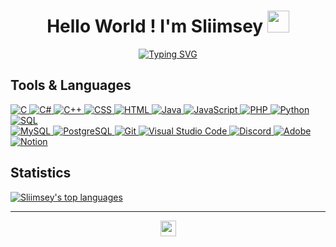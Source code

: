 <h1 align="center">
  Hello World ! I'm Sliimsey 
  <img src="https://media.giphy.com/media/hvRJCLFzcasrR4ia7z/giphy.gif" width="35">
</h1>

<p align="center">
<a href="https://git.io/typing-svg"><img src="https://readme-typing-svg.demolab.com?font=Fira+Code&pause=1000&center=true&width=435&lines=Compter+science+student;Always+learning+new+things" alt="Typing SVG" /></a>
</p>

## Tools & Languages
<p>
  <a href="https://github.com/search?q=user%3ASliimsey+language%3Ac">
    <img alt="C" src="https://custom-icon-badges.demolab.com/badge/C-03599C.svg?logo=c-in-hexagon&logoColor=white">
  </a>
  <a href="https://github.com/search?q=user%3ASliimsey+language%3Acsharp">
    <img alt="C#" src="https://custom-icon-badges.demolab.com/badge/C%23-68217A.svg?logo=cs2&logoColor=white">
  </a>
  <a href="https://github.com/search?q=user%3ASliimsey+language%3Acpp">
    <img alt="C++" src="https://custom-icon-badges.demolab.com/badge/C++-9C033A.svg?logo=cpp2&logoColor=white">
  </a>
  <a href="https://github.com/search?q=user%3ASliimsey+language%3Acss">
    <img alt="CSS" src="https://img.shields.io/badge/CSS-1572B6.svg?logo=css3&logoColor=white">
  </a>
  <a href="https://github.com/search?q=user%3ASliimsey+language%3Ahtml">
    <img alt="HTML" src="https://img.shields.io/badge/HTML-E34F26.svg?logo=html5&logoColor=white">
  </a>
  <a href="https://github.com/search?q=user%3ASliimsey+language%3Ajava">
    <img alt="Java" src="https://custom-icon-badges.demolab.com/badge/Java-007396.svg?logo=java&logoColor=white">
  </a>
  <a href="https://github.com/search?q=user%3ADSliimsey+language%3Ajavascript">
    <img alt="JavaScript" src="https://img.shields.io/badge/JavaScript-F7DF1E.svg?logo=javascript&logoColor=black">
  </a>
  <a href="https://github.com/search?q=user%3ASliimsey+language%3Aphp">
    <img alt="PHP" src="https://img.shields.io/badge/PHP-777BB4.svg?logo=php&logoColor=white">
  </a>
  <a href="https://github.com/search?q=user%3ASliimsey+language%3Apython">
    <img alt="Python" src="https://img.shields.io/badge/Python-14354C.svg?logo=python&logoColor=white">
  </a>
  <a href="https://github.com/search?q=user%3ASliimsey+language%3Asql">
    <img alt="SQL" src="https://custom-icon-badges.demolab.com/badge/SQL-025E8C.svg?logo=database&logoColor=white">
  </a>
  
  </br>
  
  <a href="#">
    <img alt="MySQL" src="https://img.shields.io/badge/MySQL-00f.svg?logo=mysql&logoColor=white">
  </a>
  <a href="#">
    <img alt="PostgreSQL" src ="https://img.shields.io/badge/PostgreSQL-316192.svg?logo=postgresql&logoColor=white">
  </a>
  <a href="#">
    <img alt="Git" src="https://img.shields.io/badge/Git-F05033.svg?logo=git&logoColor=white">
  </a>
  <a href="#">
    <img alt="Visual Studio Code" src="https://img.shields.io/badge/Visual%20Studio%20Code-0078d7.svg?logo=visual-studio-code&logoColor=white">
  </a>
  <a href="#">
    <img alt="Discord" src="https://img.shields.io/badge/-Discord-5865F2.svg?logo=discord&logoColor=white">
  </a>
  <a href="#">
    <img alt="Adobe" src="https://img.shields.io/badge/Adobe-FF0000.svg?logo=adobe&logoColor=white">
  </a>
  <a href="#">
    <img alt="Notion" src="https://img.shields.io/badge/Notion-010101.svg?logo=notion&logoColor=white">
  </a>
  <!--manque unity, intellij ida, php storm -->
</p>


## Statistics

<a href="https://github.com/anuraghazra/github-readme-stats">
  <img align="center" src="https://github-readme-stats.vercel.app/api/top-langs/?username=Sliimsey&theme=react&hide_border=true&layout=compact" alt="Sliimsey's top languages" />
</a>

___

<p align="center">
  <img align ="center" src="https://emoji.discord.st/emojis/768b108d-274f-4f44-a634-8477b16efce7.gif" width="25">
</p>




<!--
**Sliimsey/Sliimsey** is a ✨ _special_ ✨ repository because its `README.md` (this file) appears on your GitHub profile.

Here are some ideas to get you started:

- 🔭 I’m currently working on ...
- 🌱 I’m currently learning ...
- 👯 I’m looking to collaborate on ...
- 🤔 I’m looking for help with ...
- 💬 Ask me about ...
- 📫 How to reach me: ...
- 😄 Pronouns: ...
- ⚡ Fun fact: ...

-->
